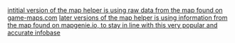 [intitial version of the map helper is using raw data from the map found on game-maps.com](https://game-maps.com/Starfield/Starfield-Map.asp)
[later versions of the map helper is using information from the map found on mapgenie.io, to stay in line with this very popular and accurate infobase](https://mapgenie.io/starfield)
